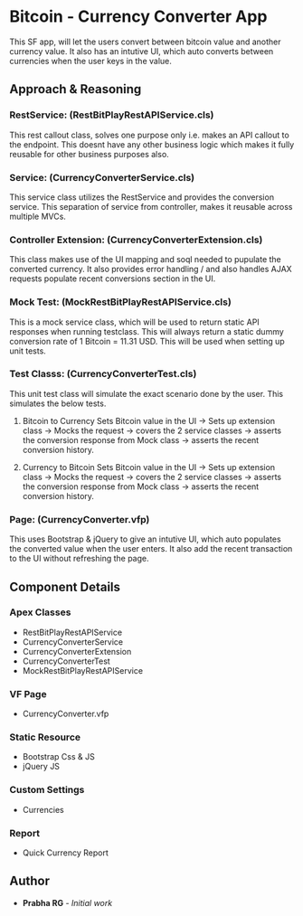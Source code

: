 # Bitcoin - Currency Converter App

This SF app, will let the users convert between bitcoin value and another currency value. It also has an intutive UI, which auto converts between currencies when the user keys in the value. 

## Approach & Reasoning

### RestService: (RestBitPlayRestAPIService.cls)
This rest callout class, solves one purpose only i.e. makes an API callout to the endpoint. This doesnt have any other business logic which makes it fully reusable for other business purposes also.

### Service: (CurrencyConverterService.cls)
This service class utilizes the RestService and provides the conversion service. This separation of service from controller, makes it reusable across multiple MVCs.

### Controller Extension: (CurrencyConverterExtension.cls)
This class makes use of the UI mapping and soql needed to pupulate the converted currency. It also provides error handling / and also handles AJAX requests populate recent conversions section in the UI.

### Mock Test: (MockRestBitPlayRestAPIService.cls)
This is a mock service class, which will be used to return static API responses when running testclass. This will always return a static dummy conversion rate of 1 Bitcoin = 11.31 USD. This will be used when setting up unit tests.

### Test Classs: (CurrencyConverterTest.cls)
This unit test class will simulate the exact scenario done by the user. This simulates the below tests.

1. Bitcoin to Currency
Sets Bitcoin value in the UI -> Sets up extension class -> Mocks the request -> covers the 2 service classes -> asserts the conversion response from Mock class -> asserts the recent conversion history.

2. Currency to Bitcoin
Sets Bitcoin value in the UI -> Sets up extension class -> Mocks the request -> covers the 2 service classes -> asserts the conversion response from Mock class -> asserts the recent conversion history.

### Page: (CurrencyConverter.vfp)
This uses Bootstrap & jQuery to give an intutive UI, which auto populates the converted value when the user enters. It also add the recent transaction to the UI without refreshing the page.

## Component Details
### Apex Classes
* RestBitPlayRestAPIService
* CurrencyConverterService
* CurrencyConverterExtension
* CurrencyConverterTest
* MockRestBitPlayRestAPIService

### VF Page
* CurrencyConverter.vfp

### Static Resource
* Bootstrap Css & JS
* jQuery JS

### Custom Settings
* Currencies

### Report
* Quick Currency Report

## Author
* **Prabha RG** - *Initial work*
